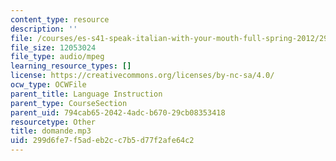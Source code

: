 ```yaml
---
content_type: resource
description: ''
file: /courses/es-s41-speak-italian-with-your-mouth-full-spring-2012/299d6fe7f5adeb2cc7b5d77f2afe64c2_domande.mp3
file_size: 12053024
file_type: audio/mpeg
learning_resource_types: []
license: https://creativecommons.org/licenses/by-nc-sa/4.0/
ocw_type: OCWFile
parent_title: Language Instruction
parent_type: CourseSection
parent_uid: 794cab65-2042-4adc-b670-29cb08353418
resourcetype: Other
title: domande.mp3
uid: 299d6fe7-f5ad-eb2c-c7b5-d77f2afe64c2
---
```

